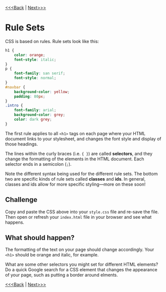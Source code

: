 [<<<Back](integration.md) | [Next>>>](filter.md)

# Rule Sets

CSS is based on rules. Rule sets look like this:

```css
h1 {
    color: orange;
    font-style: italic;
}
p {
    font-family: san serif;
    font-style: normal;
}
#navbar {
    background-color: yellow;
    padding: 80px;
}
.intro {
    font-family: arial;
    background-color: grey;
    color: dark grey;
}
```

The first rule applies to all `<h1>` tags on each page where your HTML document links to your stylesheet, and changes the font style and display of those headings. 

The lines within the curly braces (i.e. `{ }`) are called **selectors**, and they change the formatting of the elements in the HTML document. Each selector ends in a semicolon (`;`).

Note the different syntax being used for the different rule sets. The bottom two are specific kinds of rule sets called **classes** and **ids**. In general, classes and ids allow for more specific styling—more on these soon! 

## Challenge

Copy and paste the CSS above into your `style.css` file and re-save the file. Then open or refresh your `index.html` file in your browser and see what happens.  

## What should happen? 

The formatting of the text on your page should change accordingly. Your `<h1>` should be orange and italic, for example.

What are some other selectors you might set for different HTML elements? Do a quick Google search for a CSS element that changes the appearance of your page, such as putting a border around elments.

[<<<Back](integration.md) | [Next>>>](filter.md)
